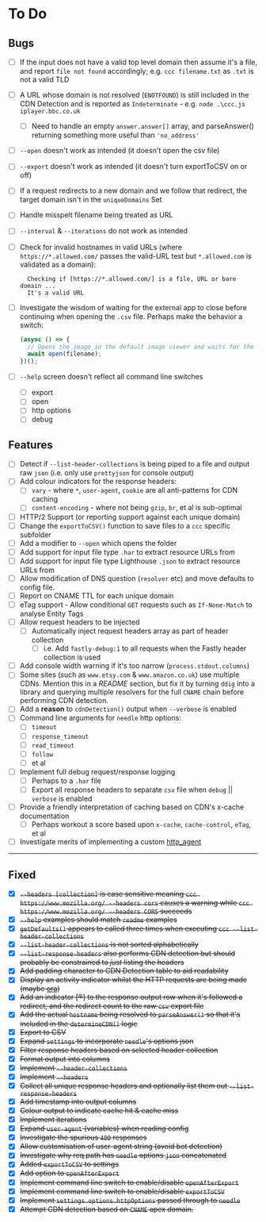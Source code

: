 # To Do

## Bugs

* [ ] If the input does not have a valid top level domain then assume it's a file, and report `file not found` accordingly; e.g. `ccc filename.txt` as `.txt` is not a valid TLD
* [ ] A URL whose domain is not resolved (`ENOTFOUND`) is still included in the CDN Detection and is reported as `Indeterminate` - e.g. `node .\ccc.js iplayer.bbc.co.uk`
  * [ ] Need to handle an empty `answer.answer[]` array, and parseAnswer() returning something more useful than `'no_address'`
* [ ] `--open` doesn't work as intended (it doesn't open the csv file)
* [ ] `--export` doesn't work as intended (it doesn't turn exportToCSV on or off)
* [ ] If a request redirects to a new domain and we follow that redirect, the target domain isn't in the `uniqueDomains` Set
* [ ] Handle misspelt filename being treated as URL
* [ ] `--interval` & `--iterations` do not work as intended
* [ ] Check for invalid hostnames in valid URLs (where `https://*.allowed.com/` passes the valid-URL test but `*.allowed.com` is validated as a domain):

  ```text
    Checking if [https://*.allowed.com/] is a file, URL or bare domain ...
    It's a valid URL
  ```

* [ ] Investigate the wisdom of waiting for the external app to close before continuing when opening the `.csv` file. Perhaps make the behavior a switch:

  ```JavaScript
  (async () => {
    // Opens the image in the default image viewer and waits for the opened app to quit.
    await open(filename);
  })();
  ```

* [ ] `--help` screen doesn't reflect all command line switches
  * [ ] export
  * [ ] open
  * [ ] http options
  * [ ] debug

## Features

* [ ] Detect if `--list-header-collections` is being piped to a file and output raw `json` (i.e. only use `prettyjson` for console output)
* [ ] Add colour indicators for the response headers:
  * [ ] `vary` - where `*`, `user-agent`, `cookie` are all anti-patterns for CDN caching
  * [ ] `content-encoding` - where not being `gzip`, `br`, et al is sub-optimal
* [ ] HTTP/2 Support (or reporting support against each unique domain)
* [ ] Change the `exportToCSV()` function to save files to a `ccc` specific subfolder
* [ ] Add a modifier to `--open` which opens the folder
* [ ] Add support for input file type `.har` to extract resource URLs from
* [ ] Add support for input file type Lighthouse `.json` to extract resource URLs from
* [ ] Allow modification of DNS question (`resolver` etc) and move defaults to config file.
* [ ] Report on CNAME TTL for each unique domain
* [ ] eTag support - Allow conditional `GET` requests such as `If-None-Match` to analyse Entity Tags
* [ ] Allow request headers to be injected
  * [ ] Automatically inject request headers array as part of header collection
    * [ ] i.e. Add `fastly-debug:1` to all requests when the Fastly header collection is used
* [ ] Add console width warning if it's too narrow (`process.stdout.columns`)
* [ ] Some sites (such as `www.etsy.com` & `www.amazon.co.uk`) use multiple CDNs. Mention this in a *README* section, but fix it by turning `ddig` into a library and querying multiple resolvers for the full `CNAME` chain before performing CDN detection.
* [ ] Add a **reason** to `cdnDetection()` output when `--verbose` is enabled
* [ ] Command line arguments for `needle` http options:
  * [ ] `timeout`
  * [ ] `response_timeout`
  * [ ] `read_timeout`
  * [ ] `follow`
  * [ ] et al
* [ ] Implement full debug request/response logging
  * [ ] Perhaps to a `.har` file
  * [ ] Export all response headers to separate `csv` file when `debug` || `verbose` is enabled
* [ ] Provide a friendly interpretation of caching based on CDN's x-cache documentation
  * [ ] Perhaps workout a score based upon `x-cache`, `cache-control`, `eTag`, et al
* [ ] Investigate merits of implementing a custom [http_agent](https://nodejs.org/api/http.html#http_class_http_agent)

---

## Fixed

* [X] ~~`--headers [collection]` is case sensitive meaning `ccc https://www.mozilla.org/ --headers cors` causes a warning while `ccc https://www.mozilla.org/ --headers CORS` succeeds~~
* [X] ~~`--help` examples should match `readme` examples~~
* [X] ~~`getDefaults()` appears to called three times when executing `ccc --list-header-collections`~~
* [X] ~~`--list-header-collections` is not sorted alphabetically~~
* [X] ~~`--list-response-headers` also performs CDN detection but should probably be constrained to *just* listing the headers~~
* [X] ~~Add padding character to CDN Detection table to aid readability~~
* [X] ~~Display an activity indicator whilst the HTTP requests are being made (maybe [ora](https://www.npmjs.com/package/ora))~~
* [X] ~~Add an indicator [®] to the response output row when it's followed a redirect, and the redirect count to the raw `csv` export file~~
* [X] ~~Add the actual `hostname` being resolved to `parseAnswer()` so that it's included in the `determineCDN()` logic~~
* [X] ~~Export to CSV~~
* [X] ~~Expand `settings` to incorporate `needle`'s options json~~
* [X] ~~Filter response headers based on selected header collection~~
* [X] ~~Format output into columns~~
* [X] ~~Implement `--header-collections`~~
* [X] ~~Implement `--headers`~~
* [X] ~~Collect all unique response headers and optionally list them out `--list-response-headers`~~
* [X] ~~Add timestamp into output columns~~
* [X] ~~Colour output to indicate cache hit & cache miss~~
* [X] ~~Implement iterations~~
* [X] ~~Expand `user-agent` {variables} when reading config~~
* [X] ~~Investigate the spurious `400` responses~~
* [X] ~~Allow customisation of user-agent string (avoid bot detection)~~
* [X] ~~Investigate why req.path has `needle` options `json` concatenated~~
* [X] ~~Added `exportToCSV` to settings~~
* [X] ~~Add option to `openAfterExport`~~
* [X] ~~Implement command line switch to enable/disable `openAfterExport`~~
* [X] ~~Implement command line switch to enable/disable `exportToCSV`~~
* [X] ~~Implement `settings.options.httpOptions` passed through to `needle`~~
* [X] ~~Attempt CDN detection based on `CNAME` apex domain.~~
